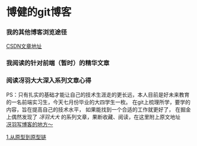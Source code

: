 # 博健的git博客

### 我的其他博客浏览途径

[CSDN文章地址](https://blog.csdn.net/jbj6568839z)  

### 我阅读的针对前端（暂时）的精华文章


### 阅读冴羽大大深入系列文章心得
PS：只有扎实的基础才能让自己的技术生涯走的更长远，本人目前是好未来教育的一名前端实习生，今天七月份毕业的大四学生一枚。
在git上梳理所学，要学的内容，旨在提高自己的技术水平， 如果能找到一个合适的工作就更好了，
在掘金上偶然发现了 _冴羽大大_ 的系列文章，果断收藏、阅读，在这里附上原文地址    
[冴羽写博客的地方～](https://github.com/mqyqingfeng/Blog)

[1.从原型到原型链](https://github.com/webbj97/summary/issues/1)  

